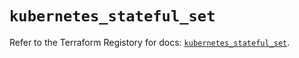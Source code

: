 # `kubernetes_stateful_set`

Refer to the Terraform Registory for docs: [`kubernetes_stateful_set`](https://www.terraform.io/docs/providers/kubernetes/r/stateful_set).
